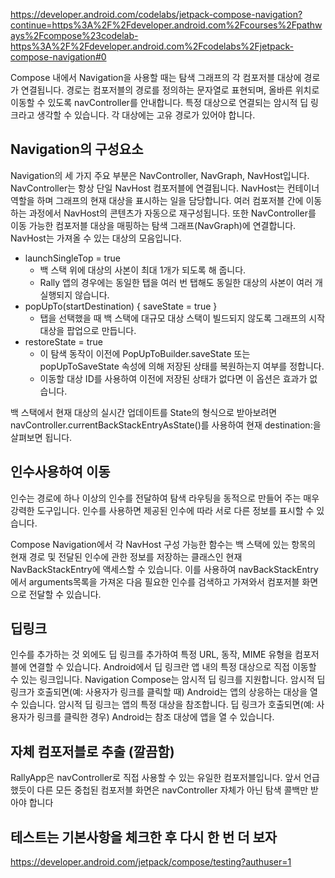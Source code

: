 https://developer.android.com/codelabs/jetpack-compose-navigation?continue=https%3A%2F%2Fdeveloper.android.com%2Fcourses%2Fpathways%2Fcompose%23codelab-https%3A%2F%2Fdeveloper.android.com%2Fcodelabs%2Fjetpack-compose-navigation#0


Compose 내에서 Navigation을 사용할 때는 탐색 그래프의 각 컴포저블 대상에 경로가 연결됩니다. 
경로는 컴포저블의 경로를 정의하는 문자열로 표현되며, 올바른 위치로 이동할 수 있도록 navController를 안내합니다. 
특정 대상으로 연결되는 암시적 딥 링크라고 생각할 수 있습니다. 
각 대상에는 고유 경로가 있어야 합니다.

## Navigation의 구성요소
Navigation의 세 가지 주요 부분은 NavController, NavGraph, NavHost입니다.
NavController는 항상 단일 NavHost 컴포저블에 연결됩니다.
NavHost는 컨테이너 역할을 하며 그래프의 현재 대상을 표시하는 일을 담당합니다.
여러 컴포저블 간에 이동하는 과정에서 NavHost의 콘텐츠가 자동으로 재구성됩니다.
또한 NavController를 이동 가능한 컴포저블 대상을 매핑하는 탐색 그래프(NavGraph)에 연결합니다.
NavHost는 가져올 수 있는 대상의 모음입니다.


- launchSingleTop = true 
  - 백 스택 위에 대상의 사본이 최대 1개가 되도록 해 줍니다.
  - Rally 앱의 경우에는 동일한 탭을 여러 번 탭해도 동일한 대상의 사본이 여러 개 실행되지 않습니다.
- popUpTo(startDestination) { saveState = true } 
  - 탭을 선택했을 때 백 스택에 대규모 대상 스택이 빌드되지 않도록 그래프의 시작 대상을 팝업으로 만듭니다.
- restoreState = true
  - 이 탐색 동작이 이전에 PopUpToBuilder.saveState 또는 popUpToSaveState 속성에 의해 저장된 상태를 복원하는지 여부를 정합니다.
  - 이동할 대상 ID를 사용하여 이전에 저장된 상태가 없다면 이 옵션은 효과가 없습니다.


백 스택에서 현재 대상의 실시간 업데이트를 State의 형식으로 받아보려면 navController.currentBackStackEntryAsState()를 사용하여 현재 destination:을 살펴보면 됩니다.


## 인수사용하여 이동
인수는 경로에 하나 이상의 인수를 전달하여 탐색 라우팅을 동적으로 만들어 주는 매우 강력한 도구입니다. 
인수를 사용하면 제공된 인수에 따라 서로 다른 정보를 표시할 수 있습니다.

Compose Navigation에서 각 NavHost 구성 가능한 함수는 백 스택에 있는 항목의 현재 경로 및 전달된 인수에 관한 정보를 저장하는 클래스인 현재 NavBackStackEntry에 액세스할 수 있습니다. 
이를 사용하여 navBackStackEntry에서 arguments목록을 가져온 다음 필요한 인수를 검색하고 가져와서 컴포저블 화면으로 전달할 수 있습니다.


## 딥링크
인수를 추가하는 것 외에도 딥 링크를 추가하여 특정 URL, 동작, MIME 유형을 컴포저블에 연결할 수 있습니다. 
Android에서 딥 링크란 앱 내의 특정 대상으로 직접 이동할 수 있는 링크입니다. 
Navigation Compose는 암시적 딥 링크를 지원합니다. 
암시적 딥 링크가 호출되면(예: 사용자가 링크를 클릭할 때) Android는 앱의 상응하는 대상을 열 수 있습니다.
암시적 딥 링크는 앱의 특정 대상을 참조합니다. 
딥 링크가 호출되면(예: 사용자가 링크를 클릭한 경우) Android는 참조 대상에 앱을 열 수 있습니다.


## 자체 컴포저블로 추출 (깔끔함)
RallyApp은 navController로 직접 사용할 수 있는 유일한 컴포저블입니다. 
앞서 언급했듯이 다른 모든 중첩된 컴포저블 화면은 navController 자체가 아닌 탐색 콜백만 받아야 합니다

## 테스트는 기본사항을 체크한 후 다시 한 번 더 보자
https://developer.android.com/jetpack/compose/testing?authuser=1